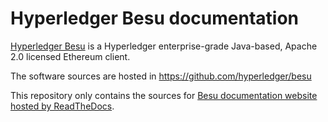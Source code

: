 # Hyperledger Besu documentation

[Hyperledger Besu](https://github.com/hyperledger/besu/) is a Hyperledger enterprise-grade Java-based,
Apache 2.0 licensed Ethereum client.

The software sources are hosted in https://github.com/hyperledger/besu

This repository only contains the sources for [Besu documentation website hosted by ReadTheDocs](https://besu.hyperledger.org/).
